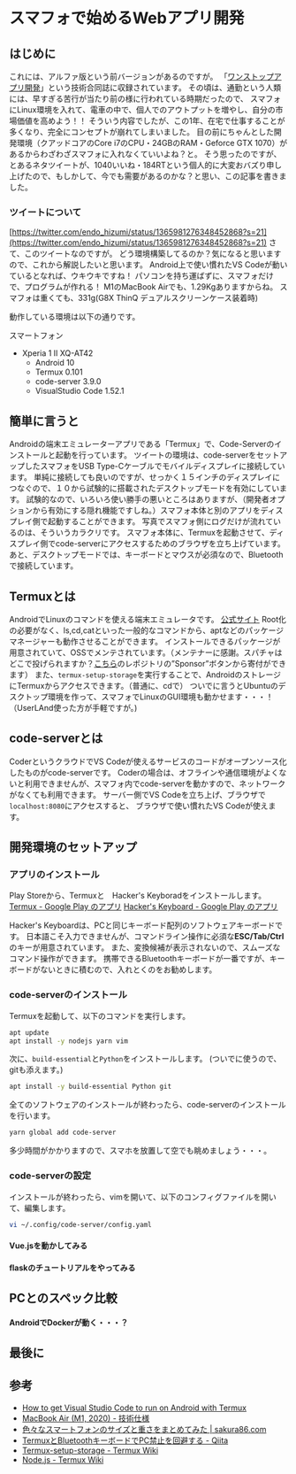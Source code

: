 # スマフォで始めるWebアプリ開発

## はじめに

これには、アルファ版という前バージョンがあるのですが。
「[ワンストップアプリ開発](https://booth.pm/ja/items/1733776)」という技術合同誌に収録されています。
その頃は、通勤という人類には、早すぎる苦行が当たり前の様に行われている時期だったので、
スマフォにLinux環境を入れて、電車の中で、個人でのアウトプットを増やし、自分の市場価値を高めよう！！
そういう内容でしたが、この1年、在宅で仕事することが多くなり、完全にコンセプトが崩れてしまいました。
目の前にちゃんとした開発環境（クアッドコアのCore i7のCPU・24GBのRAM・Geforce GTX 1070）があるからわざわざスマフォに入れなくていいよね？と。
そう思ったのですが、とあるネタツイートが、1040いいね・184RTという個人的に大変おバズり申し上げたので、もしかして、今でも需要があるのかな？と思い、この記事を書きました。

### ツイートについて

[https://twitter.com/endo_hizumi/status/1365981276348452868?s=21](https://twitter.com/endo_hizumi/status/1365981276348452868?s=21)
さて、このツイートなのですが。
どう環境構築してるのか？気になると思いますので、これから解説したいと思います。
Android上で使い慣れたVS Codeが動いているとなれば、ウキウキですね！
パソコンを持ち運ばずに、スマフォだけで、プログラムが作れる！
M1のMacBook Airでも、1.29Kgありますからね。
スマフォは重くても、331g(G8X ThinQ デュアルスクリーンケース装着時)

動作している環境は以下の通りです。

スマートフォン

- Xperia 1 II XQ-AT42
  - Android 10
  - Termux 0.101
  - code-server 3.9.0
  - VisualStudio Code 1.52.1

## 簡単に言うと

Androidの端末エミュレーターアプリである「Termux」で、Code-Serverのインストールと起動を行っています。
ツイートの環境は、code-serverをセットアップしたスマフォをUSB Type-Cケーブルでモバイルディスプレイに接続しています。
単純に接続しても良いのですが、せっかく１５インチのディスプレイにつなぐので、１０から試験的に搭載されたデスクトップモードを有効にしています。
試験的なので、いろいろ使い勝手の悪いところはありますが、（開発者オプションから有効にする隠れ機能ですしね。）スマフォ本体と別のアプリをディスプレイ側で起動することができます。
写真でスマフォ側にログだけが流れているのは、そういうカラクリです。
スマフォ本体に、Termuxを起動させて、ディスプレイ側でcode-serverにアクセスするためのブラウザを立ち上げています。
あと、デスクトップモードでは、キーボードとマウスが必須なので、Bluetoothで接続しています。

## Termuxとは

AndroidでLinuxのコマンドを使える端末エミュレータです。
[公式サイト](https://termux.com/)
Root化の必要がなく、ls,cd,catといった一般的なコマンドから、aptなどのパッケージマネージャーも動作させることができます。
インストールできるパッケージが用意されていて、OSSでメンテされています。（メンテナーに感謝。スパチャはどこで投げられますか？[こちら](https://github.com/termux/termux-packages/tree/master/packages)のレポジトリの”Sponsor”ボタンから寄付ができます）
また、`termux-setup-storage`を実行することで、AndroidのストレージにTermuxからアクセスできます。（普通に、cdで）
ついでに言うとUbuntuのデスクトップ環境を作って、スマフォでLinuxのGUI環境も動かせます・・・！（UserLAnd使った方が手軽ですが。)

## code-serverとは

CoderというクラウドでVS Codeが使えるサービスのコードがオープンソース化したものがcode-serverです。
Coderの場合は、オフラインや通信環境がよくないと利用できませんが、スマフォ内でcode-serverを動かすので、ネットワークがなくても利用できます。
サーバー側でVS Codeを立ち上げ、ブラウザで`localhost:8080`にアクセスすると、
ブラウザで使い慣れたVS Codeが使えます。

## 開発環境のセットアップ

### アプリのインストール

Play Storeから、Termuxと　Hacker's Keyboradをインストールします。
[Termux - Google Play のアプリ](https://play.google.com/store/apps/details?id=com.termux&hl=ja&gl=US)
[Hacker&#39;s Keyboard - Google Play のアプリ](https://play.google.com/store/apps/details?id=org.pocketworkstation.pckeyboard&hl=ja&gl=US)

Hacker's Keyboardは、PCと同じキーボード配列のソフトウェアキーボードです。
日本語こそ入力できませんが、コマンドライン操作に必須な**ESC/Tab/Ctrl**のキーが用意されています。
また、変換候補が表示されないので、スムーズなコマンド操作ができます。
携帯できるBluetoothキーボードが一番ですが、キーボードがないときに積むので、入れとくのをお勧めします。

### code-serverのインストール

Termuxを起動して、以下のコマンドを実行します。

```bash
apt update
apt install -y nodejs yarn vim
```

次に、`build-essential`と`Python`をインストールします。
(ついでに使うので、gitも添えます。)

```bash
apt install -y build-essential Python git
```

全てのソフトウェアのインストールが終わったら、code-serverのインストールを行います。

```bash
yarn global add code-server
```

多少時間がかかりますので、スマホを放置して空でも眺めましょう・・・。

### code-serverの設定

インストールが終わったら、vimを開いて、以下のコンフィグファイルを開いて、編集します。
```bash
vi ~/.config/code-server/config.yaml
```

#### Vue.jsを動かしてみる

#### flaskのチュートリアルをやってみる

## PCとのスペック比較

#### AndroidでDockerが動く・・・？

## 最後に

## 参考

- [How to get Visual Studio Code to run on Android with Termux](https://dev.to/codeledger/how-to-get-visual-studio-code-to-run-in-termux-on-android-405j)
- [MacBook Air (M1, 2020) - 技術仕様](https://support.apple.com/kb/SP825?locale=ja_JP)
- [色々なスマートフォンのサイズと重さをまとめてみた | sakura86.com](https://sakura86.com/smartphone-size-summary/#toc_id_2)
- [TermuxとBluetoothキーボードでPC禁止を回避する - Qiita](https://qiita.com/bluepost59/items/657ef9c198bd43cf59dd)
- [Termux-setup-storage - Termux Wiki](https://wiki.termux.com/wiki/Termux-setup-storage)
- [Node.js - Termux Wiki](https://wiki.termux.com/index.php?title=Node.js)